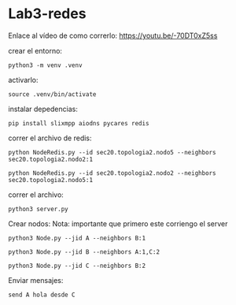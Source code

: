 # Lab3-redes

Enlace al vídeo de como correrlo: https://youtu.be/-70DT0xZ5ss

crear el entorno:

```
python3 -m venv .venv
```

activarlo:

```
source .venv/bin/activate
```

instalar depedencias:

```
pip install slixmpp aiodns pycares redis
```

correr el archivo de redis:

```
python NodeRedis.py --id sec20.topologia2.nodo5 --neighbors sec20.topologia2.nodo2:1

```

```
python NodeRedis.py --id sec20.topologia2.nodo2 --neighbors sec20.topologia2.nodo5:1
```

correr el archivo:

```
python3 server.py
```

Crear nodos:
Nota: importante que primero este corriengo el server

```
python3 Node.py --jid A --neighbors B:1
```

```
python3 Node.py --jid B --neighbors A:1,C:2
```

```
python3 Node.py --jid C --neighbors B:2
```

Enviar mensajes:

```
send A hola desde C
```
